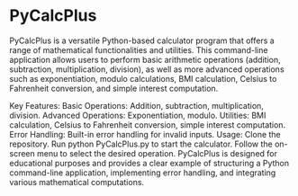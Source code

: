 # PyCalcPlus
PyCalcPlus is a versatile Python-based calculator program that offers a range of mathematical functionalities and utilities. This command-line application allows users to perform basic arithmetic operations (addition, subtraction, multiplication, division), as well as more advanced operations such as exponentiation, modulo calculations, BMI calculation, Celsius to Fahrenheit conversion, and simple interest computation.

Key Features:
Basic Operations: Addition, subtraction, multiplication, division.
Advanced Operations: Exponentiation, modulo.
Utilities: BMI calculation, Celsius to Fahrenheit conversion, simple interest computation.
Error Handling: Built-in error handling for invalid inputs.
Usage:
Clone the repository.
Run python PyCalcPlus.py to start the calculator.
Follow the on-screen menu to select the desired operation.
PyCalcPlus is designed for educational purposes and provides a clear example of structuring a Python command-line application, implementing error handling, and integrating various mathematical computations.
